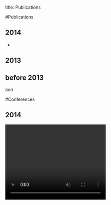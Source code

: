 title: Publications

#Publications

2014
---
* 

2013
---

before 2013
---

äüö

#Conferences

**2014**
----




<video width="320" height="240" controls>
  <source src="movie.mp4" type="video/mp4">
  <source src="movie.ogg" type="video/ogg">
  Your browser does not support the video tag.
</video>
